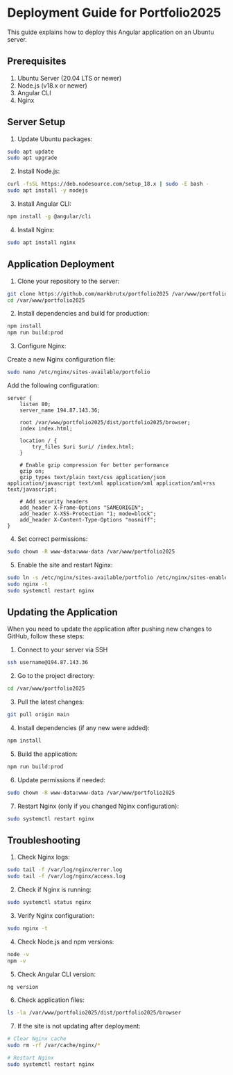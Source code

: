 # Deployment Guide for Portfolio2025

This guide explains how to deploy this Angular application on an Ubuntu server.

## Prerequisites

1. Ubuntu Server (20.04 LTS or newer)
2. Node.js (v18.x or newer)
3. Angular CLI
4. Nginx

## Server Setup

1. Update Ubuntu packages:
```bash
sudo apt update
sudo apt upgrade
```

2. Install Node.js:
```bash
curl -fsSL https://deb.nodesource.com/setup_18.x | sudo -E bash -
sudo apt install -y nodejs
```

3. Install Angular CLI:
```bash
npm install -g @angular/cli
```

4. Install Nginx:
```bash
sudo apt install nginx
```

## Application Deployment

1. Clone your repository to the server:
```bash
git clone https://github.com/markbrutx/portfolio2025 /var/www/portfolio2025
cd /var/www/portfolio2025
```

2. Install dependencies and build for production:
```bash
npm install
npm run build:prod
```

3. Configure Nginx:

Create a new Nginx configuration file:
```bash
sudo nano /etc/nginx/sites-available/portfolio
```

Add the following configuration:
```nginx
server {
    listen 80;
    server_name 194.87.143.36;

    root /var/www/portfolio2025/dist/portfolio2025/browser;
    index index.html;

    location / {
        try_files $uri $uri/ /index.html;
    }

    # Enable gzip compression for better performance
    gzip on;
    gzip_types text/plain text/css application/json application/javascript text/xml application/xml application/xml+rss text/javascript;
    
    # Add security headers
    add_header X-Frame-Options "SAMEORIGIN";
    add_header X-XSS-Protection "1; mode=block";
    add_header X-Content-Type-Options "nosniff";
}
```

4. Set correct permissions:
```bash
sudo chown -R www-data:www-data /var/www/portfolio2025
```

5. Enable the site and restart Nginx:
```bash
sudo ln -s /etc/nginx/sites-available/portfolio /etc/nginx/sites-enabled/
sudo nginx -t
sudo systemctl restart nginx
```

## Updating the Application

When you need to update the application after pushing new changes to GitHub, follow these steps:

1. Connect to your server via SSH
```bash
ssh username@194.87.143.36
```

2. Go to the project directory:
```bash
cd /var/www/portfolio2025
```

3. Pull the latest changes:
```bash
git pull origin main
```

4. Install dependencies (if any new were added):
```bash
npm install
```

5. Build the application:
```bash
npm run build:prod
```

6. Update permissions if needed:
```bash
sudo chown -R www-data:www-data /var/www/portfolio2025
```

7. Restart Nginx (only if you changed Nginx configuration):
```bash
sudo systemctl restart nginx
```

## Troubleshooting

1. Check Nginx logs:
```bash
sudo tail -f /var/log/nginx/error.log
sudo tail -f /var/log/nginx/access.log
```

2. Check if Nginx is running:
```bash
sudo systemctl status nginx
```

3. Verify Nginx configuration:
```bash
sudo nginx -t
```

4. Check Node.js and npm versions:
```bash
node -v
npm -v
```

5. Check Angular CLI version:
```bash
ng version
```

6. Check application files:
```bash
ls -la /var/www/portfolio2025/dist/portfolio2025/browser
```

7. If the site is not updating after deployment:
```bash
# Clear Nginx cache
sudo rm -rf /var/cache/nginx/*

# Restart Nginx
sudo systemctl restart nginx
